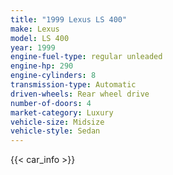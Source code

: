 ```yaml
---
title: "1999 Lexus LS 400"
make: Lexus
model: LS 400
year: 1999
engine-fuel-type: regular unleaded
engine-hp: 290
engine-cylinders: 8
transmission-type: Automatic
driven-wheels: Rear wheel drive
number-of-doors: 4
market-category: Luxury
vehicle-size: Midsize
vehicle-style: Sedan
---
```


{{< car_info >}}
